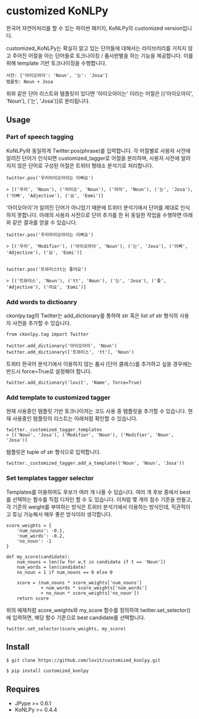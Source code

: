 # customized KoNLPy

한국어 자연어처리를 할 수 있는 파이썬 패키지, KoNLPy의 customized version입니다. 

customized_KoNLPy는 확실히 알고 있는 단어들에 대해서는 라이브러리를 거치지 않고 주어진 어절을 아는 단어들로 토크나이징 / 품사판별을 하는 기능을 제공합니다. 이를 위해 template 기반 토크나이징을 수행합니다.

    사전: {'아이오아이': 'Noun', '는': 'Josa'}
    탬플릿: Noun + Josa

위와 같은 단어 리스트와 탬플릿이 있다면 '아이오아이는' 이라는 어절은 [('아이오아이', 'Noun'), ('는', 'Josa')]로 분리됩니다.


## Usage

### Part of speech tagging

KoNLPy와 동일하게 Twitter.pos(phrase)를 입력합니다. 각 어절별로 사용자 사전에 알려진 단어가 인식되면 customized_tagger로 어절을 분리하며, 사용자 사전에 알려지지 않은 단어로 구성된 어절은 트위터 형태소 분석기로 처리합니다. 

    twitter.pos('우리아이오아이는 이뻐요')

    > [('우리', 'Noun'), ('아이오', 'Noun'), ('아이', 'Noun'), ('는', 'Josa'), ('이뻐', 'Adjective'), ('요', 'Eomi')] 

'아이오아이'가 알려진 단어가 아니었기 때문에 트위터 분석기에서 단어를 제대로 인식하지 못합니다. 아래의 사용자 사전으로 단어 추가를 한 뒤 동일한 작업을 수행하면 아래와 같은 결과를 얻을 수 있습니다. 

    twitter.pos('우리아이오아이는 이뻐요')
    
    > [('우리', 'Modifier'), ('아이오아이', 'Noun'), ('는', 'Josa'), ('이뻐', 'Adjective'), ('요', 'Eomi')]


    twitter.pos('트와이스tt는 좋아요')

    > [('트와이스', 'Noun'), ('tt', 'Noun'), ('는', 'Josa'), ('좋', 'Adjective'), ('아요', 'Eomi')]

### Add words to dictioanry

ckonlpy.tag의 Twitter는 add_dictionary를 통하여 str 혹은 list of str 형식의 사용자 사전을 추가할 수 있습니다. 

    from ckonlpy.tag import Twitter

    twitter.add_dictionary('아이오아이', 'Noun')
    twitter.add_dictionary(['트와이스', 'tt'], 'Noun')

트위터 한국어 분석기에서 이용하지 않는 품사 (단어 클래스)를 추가하고 싶을 경우에는 반드시 force=True로 설정해야 합니다. 

    twitter.add_dictionary('lovit', 'Name', force=True)

### Add template to customized tagger

현재 사용중인 탬플릿 기반 토크나이저는 코드 사용 중 탬플릿을 추가할 수 있습니다. 현재 사용중인 탬플릿의 리스트는 아래처럼 확인할 수 있습니다. 

    twitter._customized_tagger.templates
    > [('Noun', 'Josa'), ('Modifier', 'Noun'), ('Modifier', 'Noun', 'Josa')]

탬플릿은 tuple of str 형식으로 입력합니다. 

    twitter._customized_tagger.add_a_template(('Noun', 'Noun', 'Josa'))

### Set templates tagger selector

Templates를 이용하여도 후보가 여러 개 나올 수 있습니다. 여러 개 후보 중에서 best 를 선택하는 함수를 직접 디자인 할 수 도 있습니다. 이처럼 몇 개의 점수 기준을 만들고, 각 기준의 weight를 부여하는 방식은 트위터 분석기에서 이용하는 방식인데, 직관적이고 튜닝 가능해서 매우 좋은 방식이라 생각합니다.

    score_weights = {
        'num_nouns': -0.1,
        'num_words': -0.2,
        'no_noun': -1
    }

    def my_score(candidate):
        num_nouns = len([w for w,t in candidate if t == 'Noun'])
        num_words = len(candidate)
        no_noun = 1 if num_nouns == 0 else 0

        score = (num_nouns * score_weights['num_nouns'] 
                 + num_words * score_weights['num_words']
                 + no_noun * score_weights['no_noun'])
        return score

위의 예제처럼 score_weights와 my_score 함수를 정의하여 twitter.set_selector()에 입력하면, 해당 함수 기준으로 best candidate를 선택합니다. 

    twitter.set_selector(score_weights, my_score)

## Install

    $ git clone https://github.com/lovit/customized_konlpy.git
    
    $ pip install customized_konlpy

## Requires

- JPype >= 0.6.1
- KoNLPy >= 0.4.4

